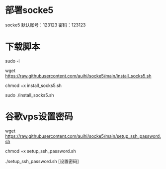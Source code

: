 # 部署socke5
socke5 默认账号：123123 密码：123123
# 下载脚本
sudo -i

wget https://raw.githubusercontent.com/auihi/socke5/main/install_socks5.sh

chmod +x install_socks5.sh

sudo ./install_socks5.sh

# 谷歌vps设置密码
wget https://raw.githubusercontent.com/auihi/socke5/main/setup_ssh_password.sh

chmod +x setup_ssh_password.sh

./setup_ssh_password.sh [设置密码]
